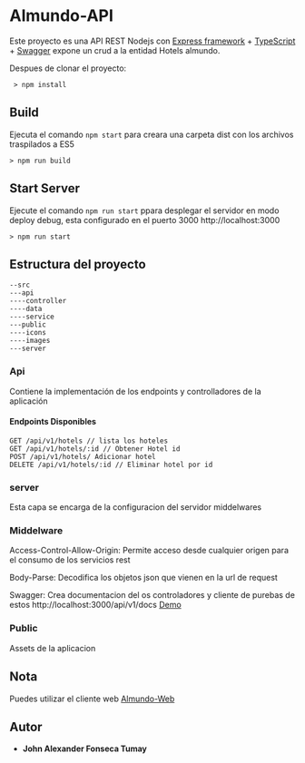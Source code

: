 # Almundo-API
Este proyecto es una API REST Nodejs con [Express framework](http://expressjs.com/es/) + [TypeScript](https://www.typescriptlang.org/) +
[Swagger](https://swagger.io/) expone un crud a la entidad Hotels almundo.

Despues de clonar el proyecto:

```
 > npm install
```

## Build

Ejecuta el comando `npm start` para creara una carpeta dist con los archivos traspilados a ES5

```
> npm run build
```

## Start Server

Ejecute el comando `npm run start` ppara desplegar el servidor en modo deploy debug, 
esta configurado en el puerto 3000 http://localhost:3000

```
> npm run start
```

## Estructura del proyecto
 ```
--src
---api
----controller
----data
----service
---public
----icons
----images
---server
```

### Api
Contiene la implementación de los endpoints y controlladores de la aplicación

#### Endpoints Disponibles
```
GET /api/v1/hotels // lista los hoteles 
GET /api/v1/hotels/:id // Obtener Hotel id
POST /api/v1/hotels/ Adicionar hotel
DELETE /api/v1/hotels/:id // Eliminar hotel por id
```

  

### server
Esta capa se encarga de la configuracion del servidor middelwares

### Middelware

Access-Control-Allow-Origin: Permite acceso desde cualquier origen para el consumo de los servicios rest

Body-Parse: Decodifica los objetos json que vienen en la url de request

Swagger: Crea documentacion del os controladores y cliente de purebas de estos http://localhost:3000/api/v1/docs
[Demo](http://localhost:3000/api/v1/docs)

### Public
Assets de la aplicacion

## Nota
Puedes utilizar el cliente web [Almundo-Web](https://github.com/JohnFT/almundo-web)

## Autor

* **John Alexander Fonseca Tumay**
